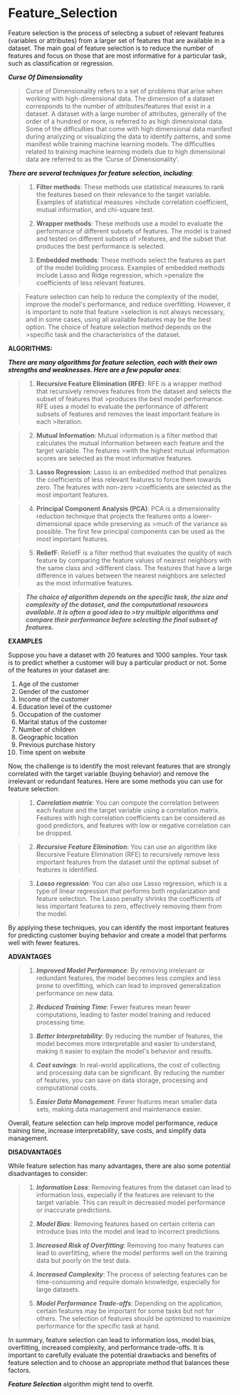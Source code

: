 # Feature_Selection

Feature selection is the process of selecting a subset of relevant features (variables or attributes) from a larger set of features that are available in a dataset. The main goal of feature selection is to reduce the number of features and focus on those that are most informative for a particular task, such as classification or regression.

***Curse Of Dimensionality***

>Curse of Dimensionality refers to a set of problems that arise when working with high-dimensional data.
>The dimension of a dataset corresponds to the number of attributes/features that exist in a dataset. 
>A dataset with a large number of attributes, generally of the order of a hundred or more, is referred to as high dimensional data.
>Some of the difficulties that come with high dimensional data manifest during analyzing or visualizing the data to identify patterns, 
>and some manifest while training machine learning models. The difficulties related to training machine learning models 
>due to high dimensional data are referred to as the ‘Curse of Dimensionality’.

***There are several techniques for feature selection, including***:

>1. **Filter methods**: These methods use statistical measures to rank the features based on their relevance to the target variable. Examples of statistical measures >include correlation coefficient, mutual information, and chi-square test.
>
>2. **Wrapper methods**: These methods use a model to evaluate the performance of different subsets of features. The model is trained and tested on different subsets of >features, and the subset that produces the best performance is selected.
>
>3. **Embedded methods**: These methods select the features as part of the model building process. Examples of embedded methods include Lasso and Ridge regression, which >penalize the coefficients of less relevant features.

>Feature selection can help to reduce the complexity of the model, improve the model's performance, and reduce overfitting. However, it is important to note that feature >selection is not always necessary, and in some cases, using all available features may be the best option. The choice of feature selection method depends on the >specific task and the characteristics of the dataset.

**ALGORITHMS:**

***There are many algorithms for feature selection, each with their own strengths and weaknesses. Here are a few popular ones***:

>1. **Recursive Feature Elimination (RFE)**: RFE is a wrapper method that recursively removes features from the dataset and selects the subset of features that >produces the best model performance. RFE uses a model to evaluate the performance of different subsets of features and removes the least important feature in each >iteration.

>2. **Mutual Information**: Mutual information is a filter method that calculates the mutual information between each feature and the target variable. The features >with the highest mutual information scores are selected as the most informative features.

>3. **Lasso Regression**: Lasso is an embedded method that penalizes the coefficients of less relevant features to force them towards zero. The features with non-zero >coefficients are selected as the most important features.

>4. **Principal Component Analysis (PCA)**: PCA is a dimensionality reduction technique that projects the features onto a lower-dimensional space while preserving as >much of the variance as possible. The first few principal components can be used as the most important features.

>5. **ReliefF**: ReliefF is a filter method that evaluates the quality of each feature by comparing the feature values of nearest neighbors with the same class and >different class. The features that have a large difference in values between the nearest neighbors are selected as the most informative features.

>***The choice of algorithm depends on the specific task, the size and complexity of the dataset, and the computational resources available. It is often a good idea to >try multiple algorithms and compare their performance before selecting the final subset of features.***

**EXAMPLES**

Suppose you have a dataset with 20 features and 1000 samples. Your task is to predict whether a customer will buy a particular product or not. Some of the features in your dataset are:

1. Age of the customer
2. Gender of the customer
3. Income of the customer
4. Education level of the customer
5. Occupation of the customer
6. Marital status of the customer
7. Number of children
8. Geographic location
9. Previous purchase history
10. Time spent on website

Now, the challenge is to identify the most relevant features that are strongly correlated with the target variable (buying behavior) and remove the irrelevant or redundant features. Here are some methods you can use for feature selection:

>1. ***Correlation matrix***: You can compute the correlation between each feature and the target variable using a correlation matrix. 
>Features with high correlation coefficients can be considered as good predictors, and features with low or negative correlation can be dropped.

>2. ***Recursive Feature Elimination***: You can use an algorithm like Recursive Feature Elimination (RFE) to recursively remove less 
>important features from the dataset until the optimal subset of features is identified.

>3. ***Lasso regression***: You can also use Lasso regression, which is a type of linear regression that performs both regularization and feature selection. 
>The Lasso penalty shrinks the coefficients of less important features to zero, effectively removing them from the model.

By applying these techniques, you can identify the most important features for predicting customer buying behavior and create a model that performs well with fewer features.

**ADVANTAGES**

>1. ***Improved Model Performance***: By removing irrelevant or redundant features, the model becomes less complex and less prone to overfitting, 
>which can lead to improved generalization performance on new data.
>
>2. ***Reduced Training Time***: Fewer features mean fewer computations, leading to faster model training and reduced processing time.
>
>3. ***Better Interpretability***: By reducing the number of features, the model becomes more interpretable and easier to understand, 
>making it easier to explain the model's behavior and results.
>
>4. ***Cost savings***: In real-world applications, the cost of collecting and processing data can be significant. 
>By reducing the number of features, you can save on data storage, processing and computational costs.
>
>5. ***Easier Data Management***: Fewer features mean smaller data sets, making data management and maintenance easier.

Overall, feature selection can help improve model performance, reduce training time, increase interpretability, save costs, and simplify data management.

**DISADVANTAGES**

While feature selection has many advantages, there are also some potential disadvantages to consider:

>1. ***Information Loss***: Removing features from the dataset can lead to information loss, especially if the features are relevant to the target variable. 
>This can result in decreased model performance or inaccurate predictions.
>
>2. ***Model Bias***: Removing features based on certain criteria can introduce bias into the model and lead to incorrect predictions.
>
>3. ***Increased Risk of Overfitting***: Removing too many features can lead to overfitting, where the model performs well on 
>the training data but poorly on the test data.
>
>4. ***Increased Complexity***: The process of selecting features can be time-consuming and require domain knowledge, 
>especially for large datasets.
>
>5. ***Model Performance Trade-offs***: Depending on the application, certain features may be important for some tasks but not for others. 
>The selection of features should be optimized to maximize performance for the specific task at hand.

In summary, feature selection can lead to information loss, model bias, overfitting, increased complexity, and performance trade-offs. 
It is important to carefully evaluate the potential drawbacks and benefits of feature selection and to choose an appropriate method that balances these factors.

***Feature Selection*** algorithm might tend to overfit.










